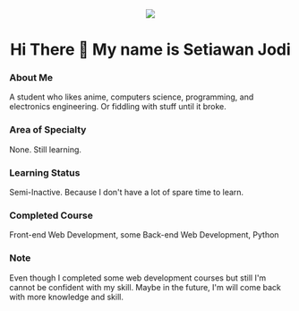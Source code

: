<div align="center">
  <img src="https://53714w46j091.github.io/assets/me.png">
  <h1>Hi There 👋 My name is Setiawan Jodi</h1>
</div>

### About Me
A student who likes anime, computers science, programming, and electronics engineering. Or fiddling with stuff until it broke.
### Area of Specialty
None. Still learning.
### Learning Status
Semi-Inactive. Because I don't have a lot of spare time to learn.
### Completed Course
Front-end Web Development, some Back-end Web Development, Python
### Note
Even though I completed some web development courses but still I'm cannot be confident with my skill. Maybe in the future, I'm will come back with more knowledge and skill.
